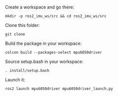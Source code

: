 Create a workspace and go there:

    mkdir -p ros2_imu_ws/src && cd ros2_imu_ws/src

Clone this folder:

    git clone 

Build the package in your workspace:

    colcon build --packages-select mpu6050driver

Source setup.bash in your workspace:

    . install/setup.bash
    
Launch it:

    ros2 launch mpu6050driver mpu6050driver_launch.py
